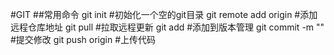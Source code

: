 #GIT
##常用命令
    git init                            #初始化一个空的git目录
    git remote add origin <url>         #添加远程仓库地址
    git pull                            #拉取远程更新
    git add <file>                      #添加到版本管理
    git commit -m "<message>"           #提交修改
    git push origin <branchName>        #上传代码